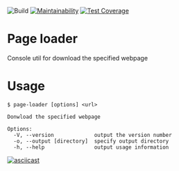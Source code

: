 ![Build](https://github.com/SaenkoJr/backend-project-lvl3/workflows/CI/badge.svg?branch=master)
[![Maintainability](https://api.codeclimate.com/v1/badges/9aa1bf05a4815283f6c1/maintainability)](https://codeclimate.com/github/SaenkoJr/backend-project-lvl3/maintainability)
[![Test Coverage](https://api.codeclimate.com/v1/badges/9aa1bf05a4815283f6c1/test_coverage)](https://codeclimate.com/github/SaenkoJr/backend-project-lvl3/test_coverage)

# Page loader

Console util for download the specified webpage

# Usage 

```
$ page-loader [options] <url>

Donwload the specified webpage

Options:
  -V, --version             output the version number
  -o, --output [directory]  specify output directory
  -h, --help                output usage information
```

[![asciicast](https://asciinema.org/a/YZwXafIfFkAFXytXIKNX6cqr1.svg)](https://asciinema.org/a/YZwXafIfFkAFXytXIKNX6cqr1)

